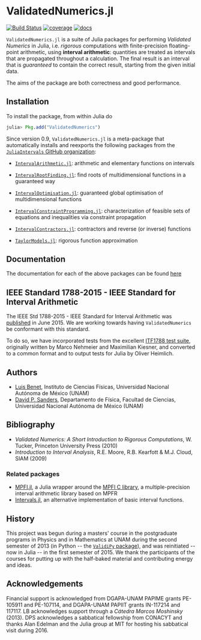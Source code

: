 # ValidatedNumerics.jl #

[![Build Status](https://github.com/JuliaIntervals/ValidatedNumerics.jl/workflows/CI/badge.svg)](https://github.com/JuliaIntervals/ValidatedNumerics.jl/actions/workflows/CI.yml)
[![coverage](https://codecov.io/gh/JuliaIntervals/ValidatedNumerics.jl/branch/master/graph/badge.svg)](https://codecov.io/gh/JuliaIntervals/ValidatedNumerics.jl)
[![docs](https://img.shields.io/badge/docs-stable-blue.svg)](https://juliaintervals.github.io/pages/packages/)


`ValidatedNumerics.jl` is a suite of Julia packages for performing *Validated Numerics* in Julia, i.e. *rigorous* computations with finite-precision floating-point arithmetic, using **interval arithmetic**: quantities are treated as intervals that are propagated throughout a calculation. The final result is an interval that is *guaranteed* to contain the correct result, starting from the given initial data.

The aims of the package are both correctness and good performance.


## Installation
To install the package, from within Julia do

```julia
julia> Pkg.add("ValidatedNumerics")
```

Since version 0.9, `ValidatedNumerics.jl` is a meta-package that automatically installs and reexports the following packages from the [`JuliaIntervals` GitHub organization](https://github.com/JuliaIntervals):

- [`IntervalArithmetic.jl`](https://github.com/JuliaIntervals/IntervalArithmetic.jl): arithmetic and elementary functions on intervals

- [`IntervalRootFinding.jl`](https://github.com/JuliaIntervals/IntervalRootFinding.jl): find roots of multidimensional functions in a guaranteed way

- [`IntervalOptimisation.jl`](https://github.com/JuliaIntervals/IntervalOptimisation.jl): guaranteed global optimisation of multidimensional functions

- [`IntervalConstraintProgramming.jl`](https://github.com/JuliaIntervals/IntervalConstraintProgramming.jl): characterization of feasible sets of equations and inequalities via constraint propagation

- [`IntervalContractors.jl`](https://github.com/JuliaIntervals/IntervalContractors.jl): contractors and reverse (or inverse) functions

- [`TaylorModels.jl`](https://github.com/JuliaIntervals/TaylorModels.jl): rigorous function approximation


## Documentation
The documentation for each of the above packages can be found [here](https://juliaintervals.github.io/pages/packages/) 

## IEEE Standard 1788-2015 - IEEE Standard for Interval Arithmetic
The IEEE Std 1788-2015 - IEEE Standard for Interval Arithmetic was [published](https://standards.ieee.org/findstds/standard/1788-2015.html) in June 2015. We are working towards having `ValidatedNumerics` be conformant with this standard.

To do so, we have incorporated tests from the excellent [ITF1788 test suite](https://github.com/oheim/ITF1788), originally written by Marco Nehmeier and Maximilian Kiesner, and converted to a common format and to output tests for Julia by Oliver Heimlich.

## Authors
- [Luis Benet](http://www.cicc.unam.mx/~benet/), Instituto de Ciencias Físicas, Universidad Nacional Autónoma de México (UNAM)
- [David P. Sanders](http://sistemas.fciencias.unam.mx/~dsanders), Departamento de Física, Facultad de Ciencias, Universidad Nacional Autónoma de México (UNAM)

## Bibliography

- *Validated Numerics: A Short Introduction to Rigorous Computations*, W. Tucker, Princeton University Press (2010)
- *Introduction to Interval Analysis*, R.E. Moore, R.B. Kearfott & M.J. Cloud, SIAM (2009)

### Related packages
- [MPFI.jl](https://github.com/andrioni/MPFI.jl), a Julia wrapper around the [MPFI C library](http://perso.ens-lyon.fr/nathalie.revol/software.html), a multiple-precision interval arithmetic library based on MPFR
- [Intervals.jl](https://github.com/andrioni/Intervals.jl), an alternative implementation of basic interval functions.


## History ##
This project was begun during a masters' course in the postgraduate programs in Physics and in Mathematics at UNAM during the second semester of 2013 (in Python -- the [`ValidiPy` package](https://github.com/computo-fc/ValidiPy)), and was reinitiated -- now in Julia -- in the first semester of 2015. We thank the participants of the courses for putting up with the half-baked material and contributing energy and ideas.


## Acknowledgements ##

Financial support is acknowledged from DGAPA-UNAM PAPIME grants PE-105911 and PE-107114, and DGAPA-UNAM PAPIIT grants IN-117214 and 117117. LB acknowledges support through a *Cátedra Marcos Moshinsky* (2013).
DPS acknowledges a sabbatical fellowship from CONACYT and thanks Alan Edelman and the Julia group at MIT for hosting his sabbatical visit during 2016.
